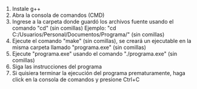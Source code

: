 1. Instale g++
2. Abra la consola de comandos (CMD)
3. Ingrese a la carpeta donde guardó los archivos fuente usando el comando "cd" (sin comillas)
    Ejemplo: "cd C:/Usuarios/Personal/Documentos/Programa/" (sin comillas)
4. Ejecute el comando "make" (sin comillas), se creará un ejecutable en la misma carpeta llamado "programa.exe" (sin comillas)
5. Ejecute "programa.exe" usando el comando "./programa.exe" (sin comillas)
6. Siga las instrucciones del programa
7. Si quisiera terminar la ejecución del programa prematuramente, haga click en la consola de comandos y presione Ctrl+C
